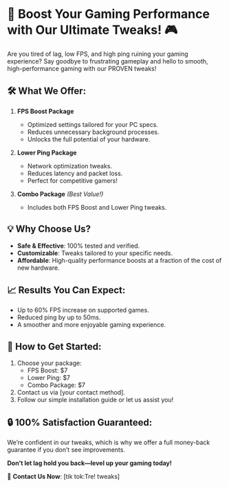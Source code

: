 # 🚀 Boost Your Gaming Performance with Our Ultimate Tweaks! 🎮

Are you tired of lag, low FPS, and high ping ruining your gaming experience? Say goodbye to frustrating gameplay and hello to smooth, high-performance gaming with our PROVEN tweaks!

## 🛠️ What We Offer:
1. **FPS Boost Package** 
   - Optimized settings tailored for your PC specs.
   - Reduces unnecessary background processes.
   - Unlocks the full potential of your hardware.

2. **Lower Ping Package**
   - Network optimization tweaks.
   - Reduces latency and packet loss.
   - Perfect for competitive gamers!

3. **Combo Package** *(Best Value!)*
   - Includes both FPS Boost and Lower Ping tweaks.

## 💡 Why Choose Us?
- **Safe & Effective**: 100% tested and verified.
- **Customizable**: Tweaks tailored to your specific needs.
- **Affordable**: High-quality performance boosts at a fraction of the cost of new hardware.

## 📈 Results You Can Expect:
- Up to 60% FPS increase on supported games.
- Reduced ping by up to 50ms.
- A smoother and more enjoyable gaming experience.

## 🛒 How to Get Started:
1. Choose your package:
   - FPS Boost: $7
   - Lower Ping: $7
   - Combo Package: $7
2. Contact us via [your contact method].
3. Follow our simple installation guide or let us assist you!

## 🔒 100% Satisfaction Guaranteed:
We’re confident in our tweaks, which is why we offer a full money-back guarantee if you don’t see improvements.

**Don’t let lag hold you back—level up your gaming today!**

📧 **Contact Us Now**: [tik tok:Tre! tweaks]
